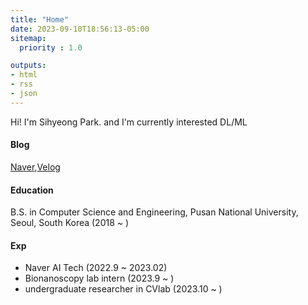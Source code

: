 ```yaml
---
title: "Home"
date: 2023-09-10T18:56:13-05:00
sitemap:
  priority : 1.0

outputs:
- html
- rss
- json
---
```

Hi! I'm Sihyeong Park. and I'm currently interested DL/ML

#### Blog
[Naver](https://blog.naver.com/bshlab671),[Velog](https://velog.io/@sihyeong671)

#### Education
B.S. in Computer Science and Engineering, Pusan National University, Seoul, South Korea (2018 ~ )

#### Exp
- Naver AI Tech (2022.9 ~ 2023.02)
- Bionanoscopy lab intern (2023.9 ~ )
- undergraduate researcher in CVlab (2023.10 ~ )

